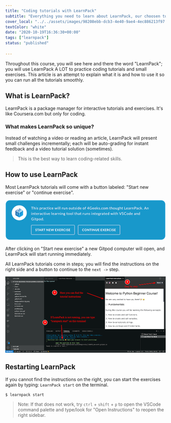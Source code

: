 ```yaml
---
title: "Coding tutorials with LearnPack"
subtitle: "Everything you need to learn about LearnPack, our choosen tutorial engine for coding content"
cover_local: "../../assets/images/98208ebb-dcb3-4e40-9ae4-4ec886213f97.jpeg"
textColor: "white"
date: "2020-10-19T16:36:30+00:00"
tags: ["learnpack"]
status: "published"

---
```


Throughout this course, you will see here and there the word "LearnPack"; you will use LearnPack A LOT to practice coding tutorials and small exercises. This article is an attempt to explain what it is and how to use it so you can run all the tutorials smoothly.

## What is LearnPack?

LearnPack is a package manager for interactive tutorials and exercises. It's like Coursera.com but only for coding.

### What makes LearnPack so unique?

Instead of watching a video or reading an article, LearnPack will present small challenges incrementally; each will be auto-grading for instant feedback and a video tutorial solution (sometimes).

> This is the best way to learn coding-related skills.

## How to use LearnPack

Most LearnPack tutorials will come with a button labeled: "Start new exercise" or "continue exercise".

![Learnpack Alert on 4geeks.com](https://github.com/breatheco-de/content/blob/master/src/assets/images/learnpack-alert.png)

After clicking on "Start new exercise" a new Gitpod computer will open, and LearnPack will start running immediately. 

All LearnPack tutorials come in steps; you will find the instructions on the right side and a button to continue to the `next ->` step.

![Learnpack explanation](https://github.com/breatheco-de/content/blob/master/src/assets/images/learnpack-explanation.png)

## Restarting LearnPack

If you cannot find the instructions on the right, you can start the exercises again by typing: `LearnPack start` on the terminal.

```
$ learnpack start
```

> Note: If that does not work, try `ctrl` + `shift` + `p` to open the VSCode command palette and type/look for "Open Instructions" to reopen the right sidebar.
